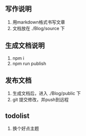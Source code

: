 ## 写作说明
1. 用markdown格式书写文章  
2. 文档放在 ./Blog/source 下  

## 生成文档说明
1. npm i
2. npm run publish  

## 发布文档
1. 生成文档后，进入 ./Blog/public 下  
2. git 提交修改，并push到远程  

## todolist
1. 换个好点主题  
